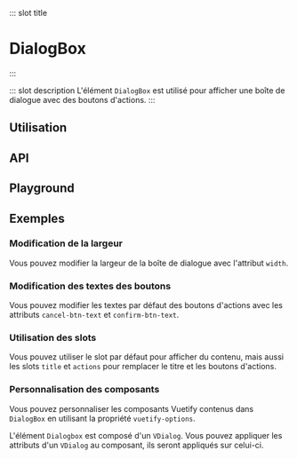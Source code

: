 ::: slot title
# DialogBox
:::

::: slot description
L'élément `DialogBox` est utilisé pour afficher une boîte de dialogue avec des boutons d'actions.
:::

## Utilisation

<DocExample
  eager
  file="elements/dialog-box/examples/dialog-box"
/>

## API

<DocApi
  :value="['DialogBox']"
  :api="{
    DialogBox: {
      props: [
        {
          name: 'value',
          value: 'false',
          type: 'boolean',
          description: 'Contrôle la visibilité de la boîte de dialogue.'
        },
        {
          name: 'title',
          value: 'undefined',
          type: 'string',
          description: 'Le titre de la boîte de dialogue.'
        },
        {
          name: 'width',
          value: '800px',
          type: 'string',
          description: 'La largeur de la boîte de dialogue.'
        },
        {
          name: 'cancel-btn-text',
          value: 'Annuler',
          type: 'string',
          description: 'Le texte du bouton Annuler.'
        },
        {
          name: 'confirm-btn-text',
          value: 'Valider',
          type: 'string',
          description: 'Le texte du bouton Valider.'
        },
        {
          name: 'vuetify-options',
          type: 'Options',
          value: 'undefined',
          description: 'Personnalisation des composants Vuetify en utilisant la directive `customizable`.',
          options: '{\n	card: `VCard`,\n	cardTitle: `VCardTitle`,\n	spacer: `VSpacer`,\n	closeBtn: `VBtn`,\n	icon: `VIcon`,\n	cardActions: `VCardActions`,\n	actionsSpacer: `VSpacer`,\n	cancelBtn: `VBtn`,\n	confirmBtn: `VBtn`\n}'
        }
      ],
      slots: [
        {
          name: 'default',
          description: 'Slot pour ajouter du contenu entre le titre et les boutons d\'actions.'
        },
        {
          name: 'title',
          description: 'Slot pour remplacer le titre par défaut.'
        },
        {
          name: 'actions',
          description: 'Slot pour remplacer les boutons d\'actions par défaut.'
        }
      ],
      events: [
        {
          name: 'change',
          description: 'Événement émis lorsque la boite de dialogue apparaît et disparaît.'
        },
        {
          name: 'cancel',
          description: 'Événement émis lorsque l\'utilisateur clique sur le bouton Annuler.'
        },
        {
          name: 'confirm',
          description: 'Événement émis lorsque l\'utilisateur clique sur le bouton Valider.'
        }
      ]
    }
  }"
/>

## Playground

<DocExample file="elements/dialog-box/examples/dialog-box-playground" />

## Exemples

### Modification de la largeur

Vous pouvez modifier la largeur de la boîte de dialogue avec l'attribut `width`.

<DocExample file="elements/dialog-box/examples/dialog-box-width" />

### Modification des textes des boutons

Vous pouvez modifier les textes par défaut des boutons d'actions avec les attributs `cancel-btn-text` et `confirm-btn-text`.

<DocExample file="elements/dialog-box/examples/dialog-box-btn-text" />

### Utilisation des slots

Vous pouvez utiliser le slot par défaut pour afficher du contenu, mais aussi les slots `title` et `actions` pour remplacer le titre et les boutons d'actions.

<DocExample file="elements/dialog-box/examples/dialog-box-slots" />

### Personnalisation des composants

Vous pouvez personnaliser les composants Vuetify contenus dans `DialogBox` en utilisant la propriété `vuetify-options`.

<DocInfo>

L'élément `Dialogbox` est composé d'un `VDialog`. Vous pouvez appliquer les attributs d'un `VDialog` au composant, ils seront appliqués sur celui-ci.

</DocInfo>

<DocExample file="elements/dialog-box/examples/dialog-box-options" />
